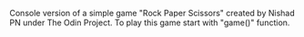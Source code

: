 Console version of a simple game "Rock Paper Scissors" created by Nishad PN under The Odin Project.
To play this game start with "game()" function.